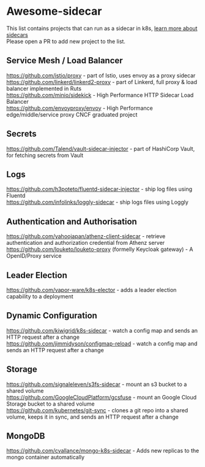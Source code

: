 # Awesome-sidecar
This list contains projects that can run as a sidecar in k8s, [learn more about sidecars](sidecar-explained.md)  
Please open a PR to add new project to the list.

## Service Mesh / Load Balancer
https://github.com/istio/proxy - part of Istio, uses envoy as a proxy sidecar  
https://github.com/linkerd/linkerd2-proxy - part of Linkerd, full proxy & load balancer implemented in Ruts  
https://github.com/minio/sidekick - High Performance HTTP Sidecar Load Balancer  
https://github.com/envoyproxy/envoy - High Performance edge/middle/service proxy CNCF graduated project

## Secrets
https://github.com/Talend/vault-sidecar-injector - part of HashiCorp Vault, for fetching secrets from Vault  

## Logs
https://github.com/h3poteto/fluentd-sidecar-injector  - ship log files using Fluentd  
https://github.com/infolinks/loggly-sidecar  - ship logs files using Loggly  

## Authentication and Authorisation
https://github.com/yahoojapan/athenz-client-sidecar - retrieve authentication and authorization credential from Athenz server  
https://github.com/louketo/louketo-proxy (formelly Keycloak gateway) - A OpenID/Proxy service

## Leader Election
https://github.com/vapor-ware/k8s-elector - adds a leader election capability to a deployment 

## Dynamic Configuration
https://github.com/kiwigrid/k8s-sidecar - watch a config map and sends an HTTP request after a change  
https://github.com/jimmidyson/configmap-reload - watch a config map and sends an HTTP request after a change

## Storage  
https://github.com/signaleleven/s3fs-sidecar - mount an s3 bucket to a shared volume  
https://github.com/GoogleCloudPlatform/gcsfuse - mount an Google Cloud Storage bucket to a shared volume  
https://github.com/kubernetes/git-sync - clones a git repo into a shared volume, keeps it in sync, and sends an HTTP request after a change  

## MongoDB
https://github.com/cvallance/mongo-k8s-sidecar - Adds new replicas to the mongo container automatically

